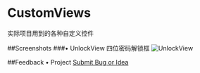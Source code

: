 # CustomViews 
实际项目用到的各种自定义控件

##Screenshots
###• UnlockView 四位密码解锁框
![UnlockView](https://github.com/DesignQu/CustomViews/blob/master/ImageFolder/UnlockView.gif "UnlockView")


##Feedback
•  Project  [Submit Bug or Idea](https://github.com/DesignQu/CustomViews/issues)  
